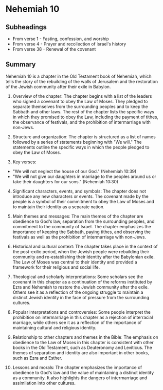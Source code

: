 # Nehemiah 10

## Subheadings

* From verse 1 - Fasting, confession, and worship
* From verse 4 - Prayer and recollection of Israel's history
* From verse 38 - Renewal of the covenant

## Summary

Nehemiah 10 is a chapter in the Old Testament book of Nehemiah, which tells the story of the rebuilding of the walls of Jerusalem and the restoration of the Jewish community after their exile in Babylon.

1. Overview of the chapter:
The chapter begins with a list of the leaders who signed a covenant to obey the Law of Moses. They pledged to separate themselves from the surrounding peoples and to keep the Sabbath and other laws. The rest of the chapter lists the specific ways in which they promised to obey the Law, including the payment of tithes, the observance of festivals, and the prohibition of intermarriage with non-Jews.

2. Structure and organization:
The chapter is structured as a list of names followed by a series of statements beginning with "We will." The statements outline the specific ways in which the people pledged to obey the Law of Moses.

3. Key verses:
- "We will not neglect the house of our God." (Nehemiah 10:39)
- "We will not give our daughters in marriage to the peoples around us or take their daughters for our sons." (Nehemiah 10:30)

4. Significant characters, events, and symbols:
The chapter does not introduce any new characters or events. The covenant made by the people is a symbol of their commitment to obey the Law of Moses and to maintain their identity as a separate nation.

5. Main themes and messages:
The main themes of the chapter are obedience to God's law, separation from the surrounding peoples, and commitment to the community of Israel. The chapter emphasizes the importance of keeping the Sabbath, paying tithes, and observing the festivals as well as the prohibition of intermarriage with non-Jews.

6. Historical and cultural context:
The chapter takes place in the context of the post-exilic period, when the Jewish people were rebuilding their community and re-establishing their identity after the Babylonian exile. The Law of Moses was central to their identity and provided a framework for their religious and social life.

7. Theological and scholarly interpretations:
Some scholars see the covenant in this chapter as a continuation of the reforms instituted by Ezra and Nehemiah to restore the Jewish community after the exile. Others see it as a reflection of the ongoing struggle to maintain a distinct Jewish identity in the face of pressure from the surrounding cultures.

8. Popular interpretations and controversies:
Some people interpret the prohibition on intermarriage in this chapter as a rejection of interracial marriage, while others see it as a reflection of the importance of maintaining cultural and religious identity.

9. Relationship to other chapters and themes in the Bible:
The emphasis on obedience to the Law of Moses in this chapter is consistent with other books in the Old Testament, such as Deuteronomy and Leviticus. The themes of separation and identity are also important in other books, such as Ezra and Esther.

10. Lessons and morals:
The chapter emphasizes the importance of obedience to God's law and the value of maintaining a distinct identity as a community. It also highlights the dangers of intermarriage and assimilation into other cultures.